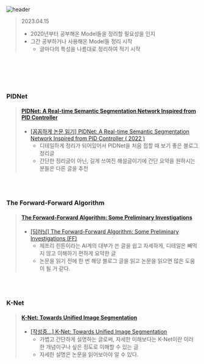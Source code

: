 ![header](https://capsule-render.vercel.app/api?type=waving&color=0:00FF00,100:4000FF&height=200&section=header&fontAlign=50&fontAlignY=70&fontSize=50&fontColor=FFFFFF&text=%20Paper%20Review%20Summary)

> 2023.04.15
> * 2020년부터 공부해온 Model들을 정리할 필요성을 인지
> * 그간 공부하거나 사용해온 Model들 정리 시작
>   * 글마다의 특성을 나름대로 정리하여 적기 시작

<br>
<br>
<br>
<br>

### PIDNet
> #### [PIDNet: A Real-time Semantic Segmentation Network Inspired from PID Controller](https://arxiv.org/pdf/2206.02066.pdf)
>
> * [[꼼꼼하게 논문 읽기] PIDNet: A Real-time Semantic Segmentation Network Inspired from PID Controller ( 2022 )](https://developer-wh.tistory.com/entry/%EA%BC%BC%EA%BC%BC%ED%95%98%EA%B2%8C-%EB%85%BC%EB%AC%B8-%EC%9D%BD%EA%B8%B0PIDNet-A-Real-time-Semantic-Segmentation-Network-Inspired-from-PID-Controller-2022 "개발자로 살아가는 이야기")
>     * 디테일하게 정리가 되어있어서 PIDNet을 처음 접할 때 보기 좋은 블로그 정리글
>     * 간단한 정리글이 아닌, 길게 쓰여진 해설글이기에 간단 요약을 원하시는 분들은 다른 글을 추천

<br>
<br>

### The Forward-Forward Algorithm
> #### [The Forward-Forward Algorithm: Some Preliminary Investigations](https://arxiv.org/pdf/2212.13345.pdf)
>
> * [[딥러닝] The Forward-Forward Algorithm: Some Preliminary Investigations (FF)](https://velog.io/@nochesita/%EB%94%A5%EB%9F%AC%EB%8B%9D-The-Forward-Forward-Algorithm-Some-Preliminary-Investigations)
>   * 제프리 힌튼이라는 AI계의 대부가 쓴 글을 쉽고 자세하게, 디테일은 빼먹지 않고 이해하기 편하게 요약한 글
>   * 논문을 읽기 전에 한 번 해당 블로그 글을 읽고 논문을 읽으면 많은 도움이 될 거 같다.

<br>
<br>

### K-Net
> #### [K-Net: Towards Unified Image Segmentation](https://arxiv.org/pdf/2106.14855.pdf)
>
> * [[작성중...] K-Net: Towards Unified Image Segmentation](https://ambitious-posong.tistory.com/138)
>   * 가볍고 간단하게 설명하는 글로써, 자세한 이해보다는 K-Net이란 이러한 개념이구나 싶은 정도로 이해할 수 있는 글
>   * 자세한 설명은 논문을 읽어보아야 알 수 있다.

